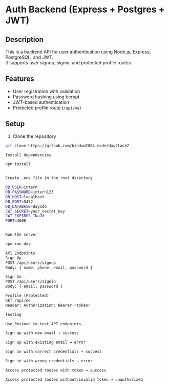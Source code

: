 # Auth Backend (Express + Postgres + JWT)

## Description
This is a backend API for user authentication using Node.js, Express, PostgreSQL, and JWT.  
It supports user signup, signin, and protected profile routes.

## Features
- User registration with validation
- Password hashing using bcrypt
- JWT-based authentication
- Protected profile route (`/api/me`)

## Setup

1. Clone the repository
```bash
git clone https://github.com/bindum2004-code/day2task2

Install dependencies

npm install


Create .env file in the root directory

DB_USER=intern
DB_PASSWORD=intern123
DB_HOST=localhost
DB_PORT=5432
DB_DATABASE=day1db
JWT_SECRET=your_secret_key
JWT_EXPIRES_IN=7d
PORT=3000


Run the server

npm run dev

API Endpoints
Sign Up
POST /api/users/signup
Body: { name, phone, email, password }

Sign In
POST /api/users/signin
Body: { email, password }

Profile (Protected)
GET /api/me
Header: Authorization: Bearer <token>

Testing

Use Postman to test API endpoints.

Sign up with new email → success

Sign up with existing email → error

Sign in with correct credentials → success

Sign in with wrong credentials → error

Access protected routes with token → success

Access protected routes without/invalid token → unauthorized